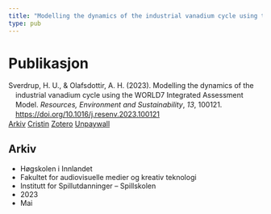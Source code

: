 ```yaml
---
title: "Modelling the dynamics of the industrial vanadium cycle using the WORLD7 Integrated Assessment Model"
type: pub
---
```

<h1>Publikasjon</h1>
<article id="csl-bib-container-AE27WZPL" class="csl-bib-container">
  <div class="csl-bib-body" style="line-height: 1.35; padding-left: 1em; text-indent:-1em;">
  <div class="csl-entry">Sverdrup, H. U., &amp; Olafsdottir, A. H. (2023). Modelling the dynamics of the industrial vanadium cycle using the WORLD7 Integrated Assessment Model. <i>Resources, Environment and Sustainability</i>, <i>13</i>, 100121. <a href="https://doi.org/10.1016/j.resenv.2023.100121">https://doi.org/10.1016/j.resenv.2023.100121</a></div>
</div>
  <div class="csl-bib-buttons">
    <a href="#taxonomy-article-AE27WZPL" class="csl-bib-button">Arkiv</a>
    <a href="https://app.cristin.no/results/show.jsf?id=2147716" alt="Cristin URL" class="csl-bib-button">Cristin</a>
    <a href="http://zotero.org/groups/5022929/items/AE27WZPL" alt="Zotero URL" class="csl-bib-button">Zotero</a>
    <a href="https://doi.org/10.1016/j.resenv.2023.100121" class="csl-bib-button">Unpaywall</a>
  </div>
  <div id="csl-bib-meta-container-AE27WZPL"></div>
</article>
<div id="csl-bib-meta-AE27WZPL" class="csl-bib-meta">
  <article id="taxonomy-article-AE27WZPL" class="taxonomy-article">
    <h1>Arkiv</h1>
    <ul>
      <li>Høgskolen i Innlandet</li>
      <li>Fakultet for audiovisuelle medier og kreativ teknologi</li>
      <li>Institutt for Spillutdanninger – Spillskolen</li>
      <li>2023</li>
      <li>Mai</li>
    </ul>
  </article>
</div>
